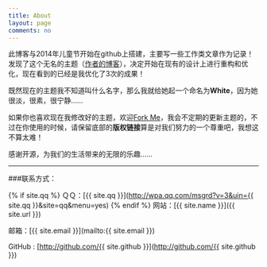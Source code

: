```yaml
---
title: About
layout: page
comments: no
---
```


此博客与2014年儿童节开始在github上搭建，主要写一些工作类文章作为记录！发现了这个无名的主题（[作者的博客](http://lhzhang.com/)），决定开始在现有的设计上进行重构和优化，现在看到的已经是我优化了3次的成果！

既然现在的主题我不知道叫什么名字，那么我就给她起一个命名为**White**，因为她很淡，很素，很宁静……

如果你也喜欢现在我修改好的主题，欢迎[Fork Me](https://github.com/wangdaodao/wangdaodao.github.com)，我会不定期的更新主题的，不过在你使用的时候，请保留底部的**版权链接**算是对我们努力的一个尊重吧，我想这不算太难！

感谢开源，为我们的生活带来的无限的乐趣……

----

###联系方式：

{% if site.qq %}
ＱＱ：[{{ site.qq }}](http://wpa.qq.com/msgrd?v=3&uin={{ site.qq }}&site=qq&menu=yes)
{% endif %}
网站：[{{ site.name }}]({{ site.url }})

邮箱：[{{ site.email }}](mailto:{{ site.email }})

GitHub : [http://github.com/{{ site.github }}](http://github.com/{{ site.github }})